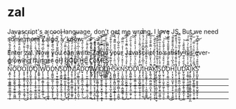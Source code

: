 # zal
Javascript's a cool language, don't get me wrong. I love JS. But we need some more Zalgo, y'know.

Enter zal. Now you can write Zalgo your Javascript to satisfy his ever-growing hunger oH g̡͆O͙͋D̰́ ̤͐H̤͛E̝͐ C̛̼͍̗̲̘̝̹̫͎̻̘̏̏́͐̈́̏̏͛́̎ǫ̡̡̹̦͇̘̼̘͓̬̂̿̐͑͌̎̄̓̐̅̂M̛̙͖̗͙̣̜̥͚̣̑͒͑͂͂̽̃͗̂͜͝ͅȨ̧̢̨̙̪̥̬͖̬̺͋̉̾̾̊͐̆̑͛̿̚Ş͓̹̖̤̖̳̺̳̩̑͛͒͛̐͂̊̿̋̇͘ͅ Ņ̡̳̖̜͈̤͎̺͇͇͇͚̣̺̪̱͖͉̠̌̌͂̏͌̂͑͗̽̏̄̍͂̊͂̏̊̓̍̚͝͝ͅͅǪ̡̧̛̱̗͔̖̲̞͇̭̼͙̱̰͍̯͍̮͖̪̲͊̓̀̄̀͆̂̈́̋́̉̓̑̒̈́̎͗̈̈́̀̈́Ơ̢̧̡̨̝̫̬͓͈̗̳̝̟̗͕̻͍͇͎̥̏̈́̿̈́̏̾̾̇̃̈̄͐̈͊̃̂͋͐̍̋̓ͅͅǑ͔͓̬̗͔̼͍͍̖͙͓̫̹͔̥̘͙͖̘̗̮̌̒͊͋̇̽̇̓̊̾͌̈́͂͆̃́͊̋͗͋̚͜Į̢̗̦̥̬̩̪͙̘̼͓̦̮̝̜̭̘̤̜̬͙͐̊̍̇͑̋̽̊̉̀̍̉̅͌͑̓̽̈́̇̒͘͠D̡̗̟͖̭͓̥̥̺̮̖̦̣̜͕̳̗̺̠̬̎́̔͛͊̆̓͋̈́̂͊̌̑́̀̾̕̕̕͘͝͝ͅͅQ̡̨̝͈̥̜̩̘̥̗̝͍̝̮̲̩͈̪̫̲̲̑̑̍̋̿̏̎́́̀̈́̄̊͗̈́̀̔̚̚͝͝͝ͅI͙̞͇͍͕͓̲̙̠̩̣̖̼̩͖̟̱̮̩̼͉̻͌̅̀͛̈́̍̾̋̈̄̒̎́̀͂̒̂̊̕̚͠͝W̡̛̩̘̘̯͍̹̭͇̗̟̯͙̣̙͇͔͖̜̓͊͋̆̽̏͂̍́̔̂͆́̿́̆̎̌̚̚̚͜͜ͅO̡̨̨͉͚̜̠̗̪͓͍̬̼͓͉̼̝̞̯̪̥̟͆̿̈́̋̌͊͂̋̀̀̇̍͌͂̔̓͗̾̊̆̔̒D̡̧͇̲͖̹̫̪̟͎͎̯̺̞̞̰̠̥̥̙̓͛̿͋̈̌̆͋͐͆́̏͌̀͊̅̋̓̉͛̕͜͝ͅN̨̛͙̜̫͍̗̪̜͇̯̯̞̩̤̟͓̟̭͈̟͎̔̋͛̋͗̆̇̒̉̿̎̅͐̽̆̊̈̀̆͂̕ͅS̢̡̧̳͚̘̱̘̝̰͍͓̫̖͍͚̖͕͉̠͕̈́̄̾́̑̽̍͂̈́̌̈́̈́͒̈̍̃͒́͋̌͘͜͝D̨̛̦̘͇̝͇̥̺̫͕͚̘͓̯̦̜̭̥̘̾̓̂̀̀́͑̇͆̌̉̆̿̆̍͘̕̕͘͜͜͝͠ͅI̡̨̨̨̛̛̭̱͖̙̮̰̞̮͍̥̲̬̺͉̻̮̩͆͆̀͆͐̍̐͌̅̅͌͒̏̔́͗̚̕͜͠͠N̡̡͍̘̹̰̭̙̳̣̲̲̰͇̯̤̝̙͚̺̥̈́́̅̆͋́͂̋̐̇̀͛̈́̈́̃̇̈̃̕̕͘͝ͅI̢̯͓̙̮̫̙͔̣̮͙͍̘͓͍̟̬͉͎͔͚̣̓͒͊̃̊̎̃̐̀̀̽̅͒̔͗͆̊̈́͛̃̑͝Ą̛̼̤̙̲̳͔̰̙̭̘̮̫̝̥͕͉̦͍̺͎̅̄̉̓̎̀̌̊̔̃̎̀̍͆͐̎̈̈́̌͘̚ͅD̛̫̘̣̘͉̱̞̱̪̯͕̲͔̩̪̬͙̟̯̤̣̃͆̋̈̌̏̀͐̉̾̉̓͂͛̀̋̉̆͜͠͝͠Ơ̡̨̹̫̩̰͍̘̝͔̳̫͉̜̼̬̦̤͉̼̘̜̇̂̃̈́͒͋̈́͗̌̀̂͐͌̀̈̕̕̕͠͝͠I̢̢̨͈̝͉̯̮̮͈̲̤͎͔̠͉̥̳̝̣͚͐́̋̀͌̍͒̾̒̊́̊̾̅̽̏̄̋̉͛̕̕͜W̢̢̨̡̛̜̻͈͓͉̣̠̤̥̟̞̭̣̬̪͕̓́̂̌̌͛̄̅͂̾̎͋̽̈͒̄̐͝͠͝͝ͅͅJ̢̢͉̞̣͇̱͚̳͙̭̘̝̙͇̻̝͚̼̟̈̐̎͐͊͌̋̎́͂̑̓̄̽̿͊̿̈̚͝͝͠ͅͅQ̧̧̛͈͎͉͚̥̬̼̼̟̤̯̟͖͙͉͓͔̲͎̥̒͑̀͊̾͐̎̽̒̄͆̊̇̿̏̆̃͑̍͝͠Ḑ̡̛̛̳̻̳̺̱͕̮̮͓̮̘̖͕̙͚̥̖̭̩̣̒̂͆̇͊̓̽́̊̈́̉̈́̔̎̀̀͋̈́̀Ḩ̢̡̛̭͖̭̭͕̗̤̩̙̥̪̝̦͙̯͚̟̤̳͑̄̔̄̅͌̇͐́̏͐͆̀͑̓̍͋͊͋̚͝S̢͕̻̻̺̹͍̝̻̺̟̺̣̻͙̳͎͙͎͕̮̠̈́̈̈̋̀͗̓̾̌̈́͋̎̋̿͂͊́̏̾̚͘͠K̨̮̥̭̖̭̪̫͇͔̯͓̪̻̩̭̩͔̰͖̪͕̉̀͐́̆̋͛̒̐̊̍̈̋͋̌͆̇̇̀͐́͆N̹̹̘̯̺̰̖̝̺̩̻̜͎͇̮̻͚͉̦̯̘̑̓̊̂̆͗̇̃̓͒̍̔̊̇̈̿̿͘͘͜͝͠͝Ş̨̠̰̗̘̹̼̯̪̝̻̤̘͎̗̝͈͈͕̗̀̀̽̑̾͐̅́̾͑̇̃̀̿̐͋̾͛̿̕̕͜͝Ǫ̘̻̫̻͎͍̦̤̼͓͓̙̞̼̤̟̰͍̜̞̎̆̀͐́̉͒͌͛̂̾̍́̌̒̀͂̇̑͘͠͝ͅD̛̩̙̞̫͎͎̝͇̠͉̰̲͎͈͔̰͈̖̤͓̄̃̅̀̈́̾̃̀͛̊͑̓̍̀͛̄̊̉̓̈́̂ͅͅŪ̡̡̧̡̲̬͈̬̪̲̥̻͖̦͎̠̱̩͈̹̦̗͒̋̂̒̊̊̾̔͌́̈́͌̾̈́̾̀̔̚̕̚͠I̧̡̡̟͉̩͙̠̜͖̫̪͈͈̲̞̣̦̜̲͑͐͒͆̌̓̊̈́̅͌̃͆̐̅̓̈́̈́̆͑̀͌̀͜ͅH̢̫̞̰̣̳̥̘̗̯͎̠͎̣̬̺͓͍͍͇̍̇̏̽͗̆͌̓̅̀͋̀͆͊̌͂͋̈́́̕͜͠͝ͅA̢̢͇͉͕̻̭̺͖̰̫̠̪͙͙̠͙̦̤̥͕̹͐̆̈́̔̽̑̈̓̉͑̓̿͋͊̎̇̆̋͘̚̕͠K̢̧̢̡̛͙̻̫̯̥̮͕̯̝͎͔̩͈̮̞̣̙̅͊̈́̀̒́̔̈́̀̂̈́͂̀̅̊͌͘̕̕͝͠ͅJ̢̨̢̛͖͔̤̟̠̖̫̹͉̪̝͕͍̙͉͕͍̫̎͑̉̉͌̅̀͛́̂̉̄̒̂̔͂̋̅̉̆͝ͅS̟͉̫̻̭̬̤̬͚̥͚͇̬̖̯͍͍̲͍̻̖̰̎̈́̆̒̋̌̇̃̑̓̏͐͋͛͋̿́̃̐͊͝͝D̢̢̛̮̥̜̝̩̖̰̱̝͈͖̗̹̥̘̰̦̗͈͔̐͐́͋̌̒̂͆̀̆̓̀͊̂̀̏̉̕͘͝͝D̢̡̨͔͇̦͉̫̠̺̱͇̗̩̹͔̝̩͙͇̿̄͌̀͒͂͛͑̓͒͊͌̃̐́̄̿͌͗̌̎̅͜͜Ḥ̨̖̟̬̝͕̺̮͓̜̤͉̥̭̹̝͓̥͚̩̳̃̈́̽͆̔̆̇̔͆͐͆̀́̎̄̎͊͊̎͌̚͝I̢̡̬̗̩͕͓͈͈̣̙̯̩̩̪̪̠̝͕̟͉̾̾͂̾͌̉̿͛̽̇̅̀͑́́̑̆͊̉̑̚͝ͅU͔̺̙͙͙̞͔͇̪̣͔̤̘̳̪̙̭̮͙̙̙̓̽̂̇͗͛̐̒̆̀͗̊̆̅͑͊̌̅̈̏̿̕͜D̛̛̫͙͖͔̬͓̰̫͚̹̼͙̰̙͉̻͎̲͓̦̹͚̔̐̏́͋̆̅̿̐̅̑̄̏͊͒͗͘͘̚͝A̧̧̛̞͇̖͙̥̦͈̫̲͓̲̪̼̭̭̬̥͖̱̟͋̐͑̓̓̃̅͊́̂̎͋̀́̇̿̈́͘͠͝͝J̡̧̧̳͓͎͖͔̲͓̞̥͇̱̪͎͖͎̤̖̙̪̄̑̒̏̀͐̅͆̾͑̉̊̏̆̓̇̈́͌̚̚͘͠K̨̧̧̡̛̗̺͖̝̗̳̤̳̩͔̭̘̤͍͎̣̰̱͑̅͂̄̈́̇̍̅͛͛̏̏̈̀͗̿̕̚͠͝͝Ş̢̛̪̺̯͓̜̮͈̬̥̩̼̥̺̭̭̭̝̹͙̲̉̃̆͊͒́̿̇̑͆̎͛̓͐͒͗̀͆́̃̕

---

---

---

---
